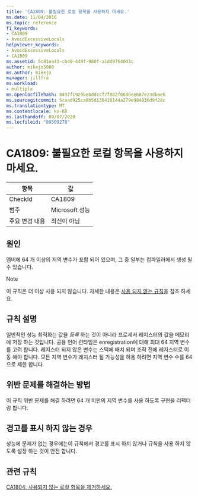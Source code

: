 ```yaml
---
title: 'CA1809: 불필요한 로컬 항목을 사용하지 마세요.'
ms.date: 11/04/2016
ms.topic: reference
f1_keywords:
- CA1809
- AvoidExcessiveLocals
helpviewer_keywords:
- AvoidExcessiveLocals
- CA1809
ms.assetid: 5c81ea43-cb49-448f-980f-a1dd9764043c
author: mikejo5000
ms.author: mikejo
manager: jillfra
ms.workload:
- multiple
ms.openlocfilehash: 8497fc929bebddccf7f082f66d6ee687e23dbae6
ms.sourcegitcommit: 5caad925ca0b5d136416144a279e984836d8f28c
ms.translationtype: MT
ms.contentlocale: ko-KR
ms.lasthandoff: 09/07/2020
ms.locfileid: "89509278"
---
```

# <a name="ca1809-avoid-excessive-locals"></a>CA1809: 불필요한 로컬 항목을 사용하지 마세요.

|항목|값|
|-|-|
|CheckId|CA1809|
|범주|Microsoft 성능|
|주요 변경 내용|최신이 아님|

## <a name="cause"></a>원인
멤버에 64 개 이상의 지역 변수가 포함 되어 있으며, 그 중 일부는 컴파일러에서 생성 될 수 있습니다.

> [!NOTE]
> 이 규칙은 더 이상 사용 되지 않습니다. 자세한 내용은 [사용 되지 않는 규칙](fxcop-unported-deprecated-rules.md)을 참조 하세요.

## <a name="rule-description"></a>규칙 설명
일반적인 성능 최적화는 값을 *등록* 하는 것이 아니라 프로세서 레지스터의 값을 메모리에 저장 하는 것입니다. 공용 언어 런타임은 enregistration에 대해 최대 64 지역 변수를 고려 합니다. 레지스터 되지 않은 변수는 스택에 배치 되며 조작 전에 레지스터로 이동 해야 합니다. 모든 지역 변수가 레지스터 될 가능성을 허용 하려면 지역 변수 수를 64으로 제한 합니다.

## <a name="how-to-fix-violations"></a>위반 문제를 해결하는 방법
이 규칙 위반 문제를 해결 하려면 64 개 미만의 지역 변수를 사용 하도록 구현을 리팩터링 합니다.

## <a name="when-to-suppress-warnings"></a>경고를 표시 하지 않는 경우
성능에 문제가 없는 경우에는이 규칙에서 경고를 표시 하지 않거나 규칙을 사용 하지 않도록 설정 하는 것이 안전 합니다.

## <a name="related-rules"></a>관련 규칙
[CA1804: 사용되지 않는 로컬 항목을 제거하세요.](../code-quality/ca1804.md)
